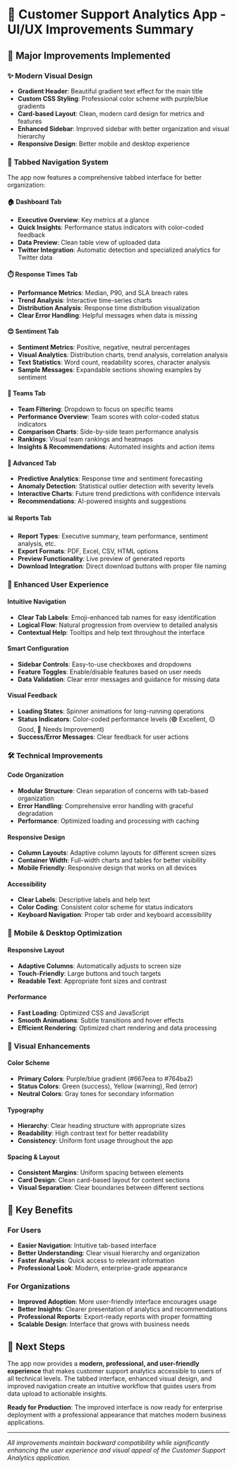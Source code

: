 # 🎨 Customer Support Analytics App - UI/UX Improvements Summary

## 🚀 Major Improvements Implemented

### ✨ **Modern Visual Design**
- **Gradient Header**: Beautiful gradient text effect for the main title
- **Custom CSS Styling**: Professional color scheme with purple/blue gradients
- **Card-based Layout**: Clean, modern card design for metrics and features
- **Enhanced Sidebar**: Improved sidebar with better organization and visual hierarchy
- **Responsive Design**: Better mobile and desktop experience

### 📑 **Tabbed Navigation System**
The app now features a comprehensive tabbed interface for better organization:

#### 🏠 **Dashboard Tab**
- **Executive Overview**: Key metrics at a glance
- **Quick Insights**: Performance status indicators with color-coded feedback
- **Data Preview**: Clean table view of uploaded data
- **Twitter Integration**: Automatic detection and specialized analytics for Twitter data

#### ⏱️ **Response Times Tab**
- **Performance Metrics**: Median, P90, and SLA breach rates
- **Trend Analysis**: Interactive time-series charts
- **Distribution Analysis**: Response time distribution visualization
- **Clear Error Handling**: Helpful messages when data is missing

#### 😊 **Sentiment Tab**
- **Sentiment Metrics**: Positive, negative, neutral percentages
- **Visual Analytics**: Distribution charts, trend analysis, correlation analysis
- **Text Statistics**: Word count, readability scores, character analysis
- **Sample Messages**: Expandable sections showing examples by sentiment

#### 👥 **Teams Tab**
- **Team Filtering**: Dropdown to focus on specific teams
- **Performance Overview**: Team scores with color-coded status indicators
- **Comparison Charts**: Side-by-side team performance analysis
- **Rankings**: Visual team rankings and heatmaps
- **Insights & Recommendations**: Automated insights and action items

#### 🔮 **Advanced Tab**
- **Predictive Analytics**: Response time and sentiment forecasting
- **Anomaly Detection**: Statistical outlier detection with severity levels
- **Interactive Charts**: Future trend predictions with confidence intervals
- **Recommendations**: AI-powered insights and suggestions

#### 📊 **Reports Tab**
- **Report Types**: Executive summary, team performance, sentiment analysis, etc.
- **Export Formats**: PDF, Excel, CSV, HTML options
- **Preview Functionality**: Live preview of generated reports
- **Download Integration**: Direct download buttons with proper file naming

### 🎯 **Enhanced User Experience**

#### **Intuitive Navigation**
- **Clear Tab Labels**: Emoji-enhanced tab names for easy identification
- **Logical Flow**: Natural progression from overview to detailed analysis
- **Contextual Help**: Tooltips and help text throughout the interface

#### **Smart Configuration**
- **Sidebar Controls**: Easy-to-use checkboxes and dropdowns
- **Feature Toggles**: Enable/disable features based on user needs
- **Data Validation**: Clear error messages and guidance for missing data

#### **Visual Feedback**
- **Loading States**: Spinner animations for long-running operations
- **Status Indicators**: Color-coded performance levels (🟢 Excellent, 🟡 Good, 🔴 Needs Improvement)
- **Success/Error Messages**: Clear feedback for user actions

### 🛠️ **Technical Improvements**

#### **Code Organization**
- **Modular Structure**: Clean separation of concerns with tab-based organization
- **Error Handling**: Comprehensive error handling with graceful degradation
- **Performance**: Optimized loading and processing with caching

#### **Responsive Design**
- **Column Layouts**: Adaptive column layouts for different screen sizes
- **Container Width**: Full-width charts and tables for better visibility
- **Mobile Friendly**: Responsive design that works on all devices

#### **Accessibility**
- **Clear Labels**: Descriptive labels and help text
- **Color Coding**: Consistent color scheme for status indicators
- **Keyboard Navigation**: Proper tab order and keyboard accessibility

### 📱 **Mobile & Desktop Optimization**

#### **Responsive Layout**
- **Adaptive Columns**: Automatically adjusts to screen size
- **Touch-Friendly**: Large buttons and touch targets
- **Readable Text**: Appropriate font sizes and contrast

#### **Performance**
- **Fast Loading**: Optimized CSS and JavaScript
- **Smooth Animations**: Subtle transitions and hover effects
- **Efficient Rendering**: Optimized chart rendering and data processing

### 🎨 **Visual Enhancements**

#### **Color Scheme**
- **Primary Colors**: Purple/blue gradient (#667eea to #764ba2)
- **Status Colors**: Green (success), Yellow (warning), Red (error)
- **Neutral Colors**: Gray tones for secondary information

#### **Typography**
- **Hierarchy**: Clear heading structure with appropriate sizes
- **Readability**: High contrast text for better readability
- **Consistency**: Uniform font usage throughout the app

#### **Spacing & Layout**
- **Consistent Margins**: Uniform spacing between elements
- **Card Design**: Clean card-based layout for content sections
- **Visual Separation**: Clear boundaries between different sections

## 🎯 **Key Benefits**

### **For Users**
- **Easier Navigation**: Intuitive tab-based interface
- **Better Understanding**: Clear visual hierarchy and organization
- **Faster Analysis**: Quick access to relevant information
- **Professional Look**: Modern, enterprise-grade appearance

### **For Organizations**
- **Improved Adoption**: More user-friendly interface encourages usage
- **Better Insights**: Clearer presentation of analytics and recommendations
- **Professional Reports**: Export-ready reports with proper formatting
- **Scalable Design**: Interface that grows with business needs

## 🚀 **Next Steps**

The app now provides a **modern, professional, and user-friendly experience** that makes customer support analytics accessible to users of all technical levels. The tabbed interface, enhanced visual design, and improved navigation create an intuitive workflow that guides users from data upload to actionable insights.

**Ready for Production**: The improved interface is now ready for enterprise deployment with a professional appearance that matches modern business applications.

---

*All improvements maintain backward compatibility while significantly enhancing the user experience and visual appeal of the Customer Support Analytics application.*
